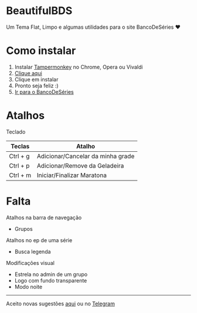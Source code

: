 # BeautifulBDS
Um Tema Flat, Limpo e algumas utilidades para o site BancoDeSéries ❤️

# Como instalar
1. Instalar [Tampermonkey](http://tampermonkey.net) no Chrome, Opera ou 
Vivaldi
2. [Clique aqui](https://github.com/TiagoDanin/BeautifulBDS/raw/master/BeautifulBDS.user.js)
3. Clique em instalar
4. Pronto seja feliz :)
5. [Ir para o BancoDeSéries](http://bancodeseries.com.br)

# Atalhos
Teclado

Teclas | Atalho |
-|- |
Ctrl + g | Adicionar/Cancelar da minha grade |
Ctrl + p | Adicionar/Remove da Geladeira |
Ctrl + m | Iniciar/Finalizar Maratona |

# Falta
Atalhos na barra de navegação
- Grupos

Atalhos no ep de uma série
- Busca legenda

Modificações visual
- Estrela no admin de um grupo
- Logo com fundo transparente
- Modo noite

--------------------
Aceito novas sugestões [aqui](https://github.com/TiagoDanin/BeautifulBDS/issues/new) ou no [Telegram](https://t.me/TiagoDanin)